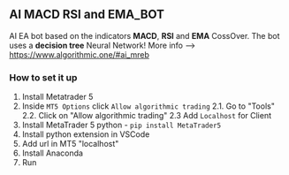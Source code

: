 ## AI MACD RSI and EMA_BOT

AI EA bot based on the indicators **MACD**, **RSI** and **EMA** CossOver. The bot uses a **decision tree** Neural Network! 
More info --> https://www.algorithmic.one/#ai_mreb

### How to set it up
1. Install Metatrader 5
2. Inside ```MT5 Options``` click  ```Allow algorithmic trading```
    2.1. Go to "Tools"
    2.2. Click on "Allow algorithmic trading"
    2.3 Add ```Localhost``` for Client
3. Install MetaTrader 5 python - ```pip install MetaTrader5```
4. Install python extension in VSCode
5. Add url in MT5 "localhost"
6. Install Anaconda
7. Run